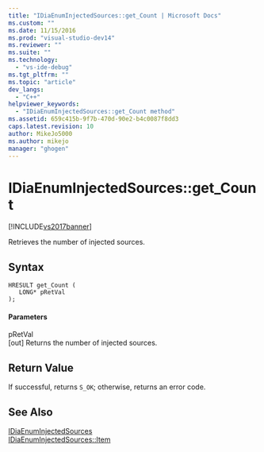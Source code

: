 ```yaml
---
title: "IDiaEnumInjectedSources::get_Count | Microsoft Docs"
ms.custom: ""
ms.date: 11/15/2016
ms.prod: "visual-studio-dev14"
ms.reviewer: ""
ms.suite: ""
ms.technology: 
  - "vs-ide-debug"
ms.tgt_pltfrm: ""
ms.topic: "article"
dev_langs: 
  - "C++"
helpviewer_keywords: 
  - "IDiaEnumInjectedSources::get_Count method"
ms.assetid: 659c415b-9f7b-470d-90e2-b4c0087f8dd3
caps.latest.revision: 10
author: MikeJo5000
ms.author: mikejo
manager: "ghogen"
---
```

# IDiaEnumInjectedSources::get_Count
[!INCLUDE[vs2017banner](../../includes/vs2017banner.md)]

Retrieves the number of injected sources.  
  
## Syntax  
  
```cpp#  
HRESULT get_Count (   
   LONG* pRetVal  
);  
```  
  
#### Parameters  
 pRetVal  
 [out] Returns the number of injected sources.  
  
## Return Value  
 If successful, returns `S_OK`; otherwise, returns an error code.  
  
## See Also  
 [IDiaEnumInjectedSources](../../debugger/debug-interface-access/idiaenuminjectedsources.md)   
 [IDiaEnumInjectedSources::Item](../../debugger/debug-interface-access/idiaenuminjectedsources-item.md)



